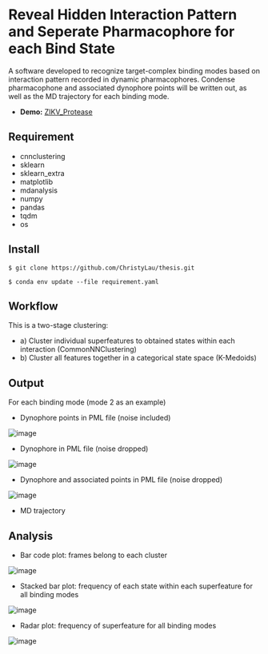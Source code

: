 # Reveal Hidden Interaction Pattern and Seperate Pharmacophore for each Bind State

A software developed to recognize target-complex binding modes based on interaction pattern recorded in dynamic pharmacophores. Condense pharmacophone and associated dynophore points will be written out, as well as the MD trajectory for each binding mode.

- **Demo:** [ZIKV_Protease](https://nbviewer.org/github/ChristyLau/thesis/blob/main/Demo-ZIKV-time.ipynb)



## Requirement
- cnnclustering
- sklearn
- sklearn_extra
- matplotlib
- mdanalysis
- numpy
- pandas
- tqdm
- os


## Install

```$ git clone https://github.com/ChristyLau/thesis.git```

```$ conda env update --file requirement.yaml```


## Workflow
This is a two-stage clustering:

  - a) Cluster individual superfeatures to obtained states within each interaction (CommonNNClustering)
  - b) Cluster all features together in a categorical state space (K-Medoids)


## Output
For each binding mode (mode 2 as an example)
- Dynophore points in PML file (noise included)

![image](https://github.com/ChristyLau/thesis/blob/main/fig/points_with_noise.png) 
- Dynophore in PML file (noise dropped)

![image](https://github.com/ChristyLau/thesis/blob/main/fig/dyno_without_noise.png) 
- Dynophore and associated points in PML file (noise dropped)

![image](https://github.com/ChristyLau/thesis/blob/main/fig/dyno%2Bpoints_without_noise.png)  
- MD trajectory

## Analysis
- Bar code plot: frames belong to each cluster

![image](https://github.com/ChristyLau/thesis/blob/main/fig/bar_code.png)  
- Stacked bar plot: frequency of each state within each superfeature for all binding modes

![image](https://github.com/ChristyLau/thesis/blob/main/fig/stacked_bar.png)  
- Radar plot: frequency of superfeature for all binding modes

![image](https://github.com/ChristyLau/thesis/blob/main/fig/radar.png)  
